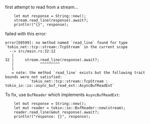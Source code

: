 

first attempt to read from a stream...
```
    let mut response = String::new();
    stream.read_line(response).await?;
    println!("{}", response);
```

failed with this error:

```
error[E0599]: no method named `read_line` found for type `tokio_net::tcp::stream::TcpStream` in the current scope
  --> src/main.rs:32:12
   |
32 |     stream.read_line(response).await?;
   |            ^^^^^^^^^
   |
   = note: the method `read_line` exists but the following trait bounds were not satisfied:
           `tokio_net::tcp::stream::TcpStream : tokio_io::io::async_buf_read_ext::AsyncBufReadExt`

```

To fix, use `BufReader` which implements `AsyncBufReadExt`:
```
    let mut response = String::new();
    let mut reader = tokio::io::BufReader::new(stream);
    reader.read_line(&mut response).await?;
    println!("response: {}", response);
```
